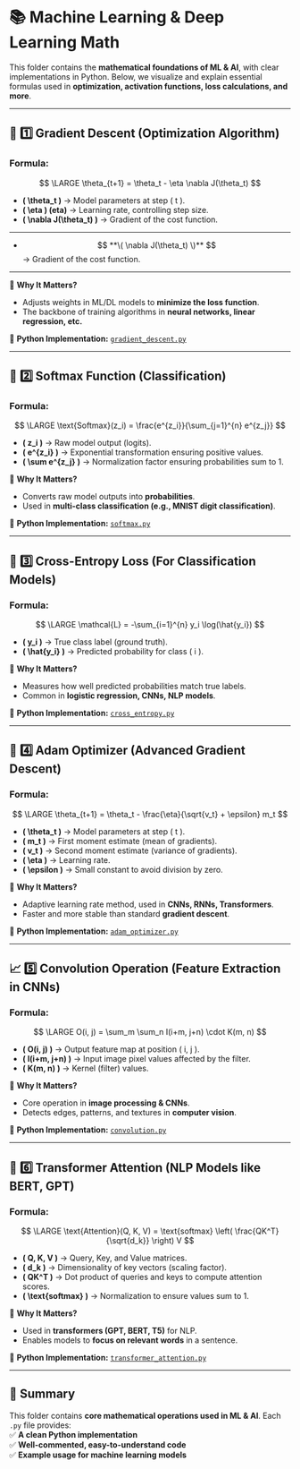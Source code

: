 # 📚 Machine Learning & Deep Learning Math

This folder contains the **mathematical foundations of ML & AI**, with clear implementations in Python. Below, we visualize and explain essential formulas used in **optimization, activation functions, loss calculations, and more**.

---

## 🔢 1️⃣ Gradient Descent (Optimization Algorithm)

### **Formula:**
$$
\LARGE \theta_{t+1} = \theta_t - \eta \nabla J(\theta_t)
$$

- **\( \theta_t \)** → Model parameters at step \( t \).  
- **\( \eta \) (eta)** → Learning rate, controlling step size.  
- **\( \nabla J(\theta_t) \)** → Gradient of the cost function.  

---
- $$ **\( \nabla J(\theta_t) \)** $$ → Gradient of the cost function.  

---

📌 **Why It Matters?**
- Adjusts weights in ML/DL models to **minimize the loss function**.  
- The backbone of training algorithms in **neural networks, linear regression, etc.**  

🔗 **Python Implementation:** [`gradient_descent.py`](gradient_descent.py)

---

## 🧠 2️⃣ Softmax Function (Classification)

### **Formula:**
$$
\LARGE \text{Softmax}(z_i) = \frac{e^{z_i}}{\sum_{j=1}^{n} e^{z_j}}
$$

- **\( z_i \)** → Raw model output (logits).  
- **\( e^{z_i} \)** → Exponential transformation ensuring positive values.  
- **\( \sum e^{z_j} \)** → Normalization factor ensuring probabilities sum to 1.  

📌 **Why It Matters?**
- Converts raw model outputs into **probabilities**.  
- Used in **multi-class classification (e.g., MNIST digit classification)**.  

🔗 **Python Implementation:** [`softmax.py`](softmax.py)

---

## 🎯 3️⃣ Cross-Entropy Loss (For Classification Models)

### **Formula:**
$$
\LARGE \mathcal{L} = -\sum_{i=1}^{n} y_i \log(\hat{y_i})
$$

- **\( y_i \)** → True class label (ground truth).  
- **\( \hat{y_i} \)** → Predicted probability for class \( i \).  

📌 **Why It Matters?**
- Measures how well predicted probabilities match true labels.  
- Common in **logistic regression, CNNs, NLP models**.  

🔗 **Python Implementation:** [`cross_entropy.py`](cross_entropy.py)

---

## 🔄 4️⃣ Adam Optimizer (Advanced Gradient Descent)

### **Formula:**
$$
\LARGE \theta_{t+1} = \theta_t - \frac{\eta}{\sqrt{v_t} + \epsilon} m_t
$$

- **\( \theta_t \)** → Model parameters at step \( t \).  
- **\( m_t \)** → First moment estimate (mean of gradients).  
- **\( v_t \)** → Second moment estimate (variance of gradients).  
- **\( \eta \)** → Learning rate.  
- **\( \epsilon \)** → Small constant to avoid division by zero.  

📌 **Why It Matters?**
- Adaptive learning rate method, used in **CNNs, RNNs, Transformers**.  
- Faster and more stable than standard **gradient descent**.  

🔗 **Python Implementation:** [`adam_optimizer.py`](adam_optimizer.py)

---

## 📈 5️⃣ Convolution Operation (Feature Extraction in CNNs)

### **Formula:**
$$
\LARGE O(i, j) = \sum_m \sum_n I(i+m, j+n) \cdot K(m, n)
$$

- **\( O(i, j) \)** → Output feature map at position \( i, j \).  
- **\( I(i+m, j+n) \)** → Input image pixel values affected by the filter.  
- **\( K(m, n) \)** → Kernel (filter) values.  

📌 **Why It Matters?**
- Core operation in **image processing & CNNs**.  
- Detects edges, patterns, and textures in **computer vision**.  

🔗 **Python Implementation:** [`convolution.py`](convolution.py)

---

## 🤖 6️⃣ Transformer Attention (NLP Models like BERT, GPT)

### **Formula:**
$$
\LARGE \text{Attention}(Q, K, V) = \text{softmax} \left( \frac{QK^T}{\sqrt{d_k}} \right) V
$$

- **\( Q, K, V \)** → Query, Key, and Value matrices.  
- **\( d_k \)** → Dimensionality of key vectors (scaling factor).  
- **\( QK^T \)** → Dot product of queries and keys to compute attention scores.  
- **\( \text{softmax} \)** → Normalization to ensure values sum to 1.  

📌 **Why It Matters?**
- Used in **transformers (GPT, BERT, T5)** for NLP.  
- Enables models to **focus on relevant words** in a sentence.  

🔗 **Python Implementation:** [`transformer_attention.py`](transformer_attention.py)

---

## 📌 Summary
This folder contains **core mathematical operations used in ML & AI**. Each `.py` file provides:  
✅ **A clean Python implementation**  
✅ **Well-commented, easy-to-understand code**  
✅ **Example usage for machine learning models**  
